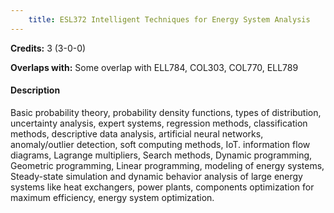 ```yaml
---
    title: ESL372 Intelligent Techniques for Energy System Analysis
---
```

**Credits:** 3 (3-0-0)



**Overlaps with:** Some overlap with ELL784, COL303, COL770, ELL789

#### Description 
Basic probability theory, probability density functions, types of distribution, uncertainty analysis, expert systems, regression methods, classification methods, descriptive data analysis, artificial neural networks, anomaly/outlier detection, soft computing methods, IoT. information flow diagrams, Lagrange multipliers, Search methods, Dynamic programming, Geometric programming, Linear programming, modeling of energy systems, Steady-state simulation and dynamic behavior analysis of large energy systems like heat exchangers, power plants, components optimization for maximum efficiency, energy system optimization.